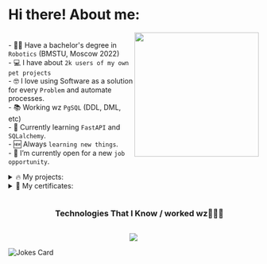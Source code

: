 <h1>Hi there! About me:</h1>
<picture> <img align="right" src="https://github.com/7oSkaaa/7oSkaaa/blob/main/Images/Right_Side.gif?raw=true" width = 250px></picture>

<br>- 🧑‍🎓 Have a bachelor's degree in `Robotics` (BMSTU, Moscow 2022)
<br>- 💻 I have about `2k users of my own pet projects`
<br>- 🤓 I love using Software as a solution for every `Problem` and automate processes.
<br>- 📚 Working wz `PgSQL` (DDL, DML, etc)
<br>- 🥲 Currently learning `FastAPI` and `SQLalchemy`.
<br>- 🆕 Always `learning new things`.
<br>- 💼 I’m currently open for a new `job opportunity`.
<br>

<details><summary>🔥 My projects: </summary>

Pet projects: [ could be closed / privatized ]

- [Akira matchbot](https://github.com/gryteck/telegram_matchbot) - telegram bot for dating (asyncio, SQLalchemy,
  Redis, Docker) [[in prod]](t.me/akira_matchbot?start=ref)
- [Clothes store](https://github.com/gryteck/django-store) - clothes store web-site (Django, SQLite3, HTML, CSS)
- [Quiz App  wz API](https://github.com/gryteck/quiz) - quiz app with POST requests (FastAPI)<br>

Study projects:

- [persons](https://github.com/gryteck/study/tree/persons) - simple web app with RESTful API (flask, pgsql, docker)
- [flight_booking_system](https://github.com/gryteck/study/tree/flight_booking_system) - web app wz 4 microservices (
  flask, pgsql, docker compose)
- [dialogue_system](https://github.com/gryteck/study/tree/dialogue_system) - recommender system (pandas)


</details>

<details><summary>💼 My certificates: </summary><br>

- **[Backend development on Django](https://stepik.org/certificate/e2d00b729fb12cc398128770be2362ee4ab0d81f.png?language=en&resolution=high)**
- **[Python Developer](https://stepik.org/certificate/d727de8c8c3d0feefadf2ffd66b90432b869b77c.png?language=en&resolution=high)**
- **[Python Programming](https://stepik.org/certificate/23817a128d09d07967e3140615668ff766b89d89.png?language=en&resolution=high)**

</details>

<!--h1 without bottom border-->
<div id="user-content-toc">
  <ul align="center">
    <summary><h3 style="display: inline-block">Technologies That I Know / worked wz👨🏻‍💻</h3></summary>
  </ul>
</div>

<!--tech stack icons-->
<p align="center">
  <a href="https://skillicons.dev">
    <img src="https://skillicons.dev/icons?i=git,github,python,html,docker,vscode,django,flask,postgresql,redis,vercel,sqlite,matlab,linux,&perline=14" />
  </a>
</p>


![Jokes Card](https://readme-jokes.vercel.app/api)